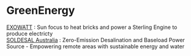 # GreenEnergy  

[EXOWATT]() : Sun focus to heat bricks and power a Sterling Engine to produce electricty   
[SOLDESAL Australia](https://soldesal.energy/) : Zero-Emission Desalination and Baseload Power Source - Empowering remote areas with sustainable energy and water  
